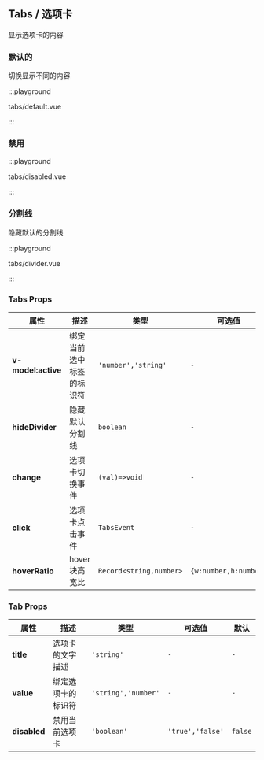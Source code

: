 ## Tabs / 选项卡

显示选项卡的内容

### 默认的

切换显示不同的内容

:::playground

tabs/default.vue

:::

### 禁用

:::playground

tabs/disabled.vue

:::

### 分割线

隐藏默认的分割线

:::playground

tabs/divider.vue

:::

### Tabs Props

| 属性               | 描述                     | 类型                    | 可选值                | 默认             |
| ------------------ | ------------------------ | ----------------------- | --------------------- | ---------------- |
| **v-model:active** | 绑定当前选中标签的标识符 | `'number','string'`     | `-`                   | `0`              |
| **hideDivider**    | 隐藏默认分割线           | `boolean`               | `-`                   | `false`          |
| **change**         | 选项卡切换事件           | `(val)=>void`           | `-`                   | `-`              |
| **click**          | 选项卡点击事件           | `TabsEvent`             | `-`                   | `-`              |
| **hoverRatio**     | hover 块高宽比           | `Record<string,number>` | `{w:number,h:number}` | `{w:1.15,h:0.7}` |

### Tab Props

| 属性         | 描述               | 类型                | 可选值           | 默认    |
| ------------ | ------------------ | ------------------- | ---------------- | ------- |
| **title**    | 选项卡的文字描述   | `'string'`          | `-`              | `-`     |
| **value**    | 绑定选项卡的标识符 | `'string','number'` | `-`              | `-`     |
| **disabled** | 禁用当前选项卡     | `'boolean'`         | `'true','false'` | `false` |
